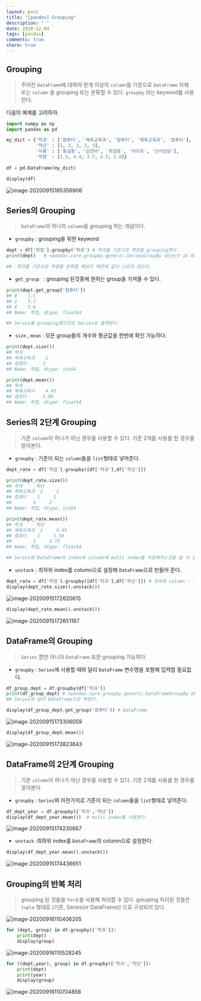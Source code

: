 ```yaml
---
layout: post
title: "[pandas] Grouping"
description: " "
date: 2020-12-04
tags: [pandas]
comments: true
share: true
---
```


## Grouping

> 주어진 `DataFrame`에 대하여 한개 이상의  `column`을 기준으로 `DataFrame` 자체 또는 `column` 을 grouping 또는 분류할 수 있다. `groupby` 라는 keyword를 사용한다.

다음의 예제를 고려하자.

```python
import numpy as np
import pandas as pd

my_dict = {'학과' : ['컴퓨터', '체육교육과', '컴퓨터', '체육교육과', '컴퓨터'],
           '학년' : [1, 2, 3, 2, 3],
           '이름' : ['홍길동', '김연아', '최길동', '아이유', '신사임당'],
           '학점' : [1.5, 4.4, 3.7, 4.5, 3.8]}
 
df = pd.DataFrame(my_dict)

display(df)
```

![image-20200915165356906](https://github.com/colinch4/colinch4.github.io/blob/master/_posts/2020/ML/markdown-images/image-20200915165356906.png?raw=true)



## Series의 Grouping

> `DataFrame`의 하나의 `column`을 grouping 하는 개념이다.

* `groupby` : grouping을 위한 keyword

```python
dept = df['학점'].groupby('학과') # 학과를 기준으로 학점을 grouping한다.
print(dept)   # <pandas.core.groupby.generic.SeriesGroupBy object at 0x000001415A6EF7C8>

##  학과를 기준으로 학점을 분류를 해놨기 때문에 값이 나오지 않는다.
```



* `get_group ` : grouping 된것중에 원하는 group을 가져올 수 있다.

```python
print(dept.get_group['컴퓨터'])
## 0    1.5
## 2    3.7
## 4    3.8
## Name: 학점, dtype: float64

## Series를 grouping했으므로 Series로 출력된다.
```



* `size` , `mean` : 모든 group들의 개수와 평균값을 한번에 확인 가능하다.

```python
print(dept.size())
## 학과
## 체육교육과    2
## 컴퓨터      3
## Name: 학점, dtype: int64

print(dept.mean())
## 학과
## 체육교육과    4.45
## 컴퓨터      3.00
## Name: 학점, dtype: float64
```



## Series의 2단계 Grouping

> 기준 `column`이 하나가 아닌 경우를 사용할 수 있다. 기준 2개를 사용를 한 경우를 알아본다.

* `groupby` : 기준이 되는 `column`들을 `list`형태로 넣어준다.

```python
dept_rate = df['학점'].groupby([df['학과'],df['학년']])

print(dept_rate.size())
## 학과     학년
## 체육교육과  2     2
## 컴퓨터    1     1
##        3     2
## Name: 학점, dtype: int64

print(dept_rate.mean())
## 학과     학년
## 체육교육과  2     4.45
## 컴퓨터    1     1.50
##        3     3.75
## Name: 학점, dtype: float64

## Series와 DataFrame의 index와 column에 multi index를 지원해주는것을 알 수 있다.
```

* `unstack` : 최하위 index를 column으로 설정해 `DataFrame`으로 만들어 준다. 

```python
dept_rate = df['학점'].groupby([df['학과'],df['학년']]) # 최하위 column : '학년'
display(dept_rate.size().unstack())
```

![image-20200915172620615](https://github.com/colinch4/colinch4.github.io/blob/master/_posts/2020/ML/markdown-images/image-20200915172620615.png?raw=true)

```python
display(dept_rate.mean().unstack())
```

![image-20200915172651187](https://github.com/colinch4/colinch4.github.io/blob/master/_posts/2020/ML/markdown-images/image-20200915172651187.png?raw=true)



## DataFrame의 Grouping

> `Series` 뿐만 아니라 `DataFrame` 또한 grouping 가능하다.

* `groupby` : `Series`에 사용할 때와 달리 `DataFrame` 변수명을 포함해 입력할 필요없다.

```python
df_group_dept = df.groupby(df['학과'])
print(df_group_dept) # <pandas.core.groupby.generic.DataFrameGroupBy object at 0x000001415A6EF488>
## Series와 달리 DataFrame으로 찍힌다.

display(df_group_dept.get_group('컴퓨터')) # DataFrame
```

![image-20200915173306059](https://github.com/colinch4/colinch4.github.io/blob/master/_posts/2020/ML/markdown-images/image-20200915173306059.png?raw=true)

```python
display(df_group_dept.mean())
```

![image-20200915173823843](https://github.com/colinch4/colinch4.github.io/blob/master/_posts/2020/ML/markdown-images/image-20200915173823843.png?raw=true)



## DataFrame의 2단계 Grouping

> 기준 `column`이 하나가 아닌 경우를 사용할 수 있다. 기준 2개를 사용를 한 경우를 알아본다.

* `groupby` : `Series`와 마찬가지로 기준이 되는 `column`들을 `list`형태로 넣어준다.

```python
df_dept_year = df.groupby(['학과','학년'])
display(df_dept_year.mean())  # multi index를 사용한다.
```

![image-20200915174230667](https://github.com/colinch4/colinch4.github.io/blob/master/_posts/2020/ML/markdown-images/image-20200915174230667.png?raw=true)

* `unstack` :최하위 index를  `DataFrame`의 column으로 설정한다. 

```python
display(df_dept_year.mean().unstack())
```

![image-20200915174436651](https://github.com/colinch4/colinch4.github.io/blob/master/_posts/2020/ML/markdown-images/image-20200915174436651.png?raw=true)



## Grouping의 반복 처리

> grouping 된 것들을 `for문`을 사용해 처리할 수 있다.  grouping 처리된 것들은 `tuple` 형태로 (기준, Series(or DataFrame)) 으로 구성되어 있다.

![image-20200916110406205](https://github.com/colinch4/colinch4.github.io/blob/master/_posts/2020/ML/markdown-images/image-20200916110406205.png?raw=true)

```python
for (dept, group) in df.groupby(['학과']):
    print(dept)
    display(group)
```

![image-20200916110528245](https://github.com/colinch4/colinch4.github.io/blob/master/_posts/2020/ML/markdown-images/image-20200916110528245.png?raw=true)

```python
for ((dept,year), group) in df.groupby(['학과','학년']):
    print(dept)
    print(year)
    display(group)
```

![image-20200916110704858](https://github.com/colinch4/colinch4.github.io/blob/master/_posts/2020/ML/markdown-images/image-20200916110704858.png?raw=true)



  